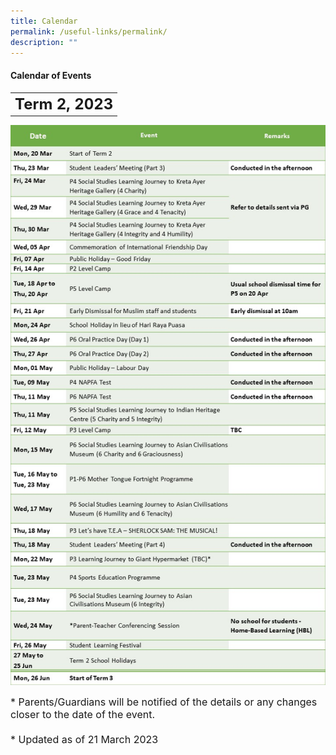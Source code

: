 ```yaml
---
title: Calendar
permalink: /useful-links/permalink/
description: ""
---
```

#### **Calendar of Events**

<table>
	<tbody><tr>
		<th><font size="5">  
     Term 2, 2023
 </font></th>
</tr>

</tbody></table>

![](/images/Calendar%202023/term2%20for%20website_2023.jpg)

<font size="3">  
      * Parents/Guardians will be notified of the details or any changes closer to the date of the event.
</font><font size="3"><br><br>
		</font><font size="3">
			* Updated as of 21 March 2023
</font><table>
	<tbody>
		<tr>
		</tr><tr></tr>
</tbody></table>